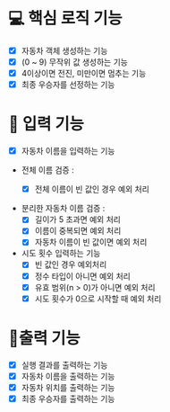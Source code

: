 <h1> 💻 핵심 로직 기능</h1>

* [x] 자동차 객체 생성하는 기능
* [x] (0 ~ 9) 무작위 값 생성하는 기능
* [x] 4이상이면 전진, 미만이면 멈추는 기능
* [x] 최종 우승자를 선정하는 기능

<h1> 📝 입력 기능 </h1>

* [x] 자동차 이름을 입력하는 기능

*  전체 이름 검증 :
	* [x] 전체 이름이 빈 값인 경우 예외 처리<br>


*  분리한 자동차 이름 검증 :
	* [x] 길이가 5 초과면 예외 처리
	* [x] 이름이 중복되면 예외 처리
	* [x] 자동차 이름이 빈 값이면 예외 처리<br>

*  시도 횟수 입력하는 기능
	* [x] 빈 값인 경우 예외처리
	* [x] 정수 타입이 아니면 예외 처리
	* [x] 유효 범위(n > 0)가 아니면 예외 처리
	* [x] 시도 횟수가 0으로 시작할 때 예외 처리

<h1>📜출력 기능</h1>

* [x] 실행 결과를 출력하는 기능
* [x] 자동차 이름을 출력하는 기능
* [x] 자동차 위치를 출력하는 기능
* [x] 최종 우승자를 출력하는 기능